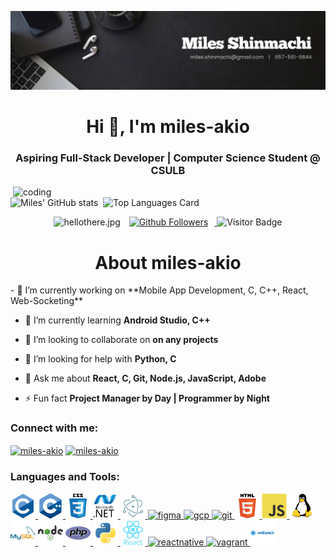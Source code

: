![logo](https://github.com/miles-akio/miles-akio/blob/main/miles.jpg)
<h1 align="center">Hi 👋, I'm miles-akio</h1>
<h3 align="center">Aspiring Full-Stack Developer | Computer Science Student @ CSULB</h3>

<img align="right" alt="coding" width="500" src="https://media.giphy.com/media/v1.Y2lkPTc5MGI3NjExc2psMjg2czcxcGcyeXpqOG01ZjhvcDc0NzR5aG1nNDJzbXNuOGliZyZlcD12MV9naWZzX3NlYXJjaCZjdD1n/13HgwGsXF0aiGY/giphy.gif">

![Miles' GitHub stats](https://github-readme-stats.vercel.app/api?username=miles-akio&theme=radical&show_icons=true&count_private=true)&nbsp;&nbsp;![Top Languages Card](https://github-readme-stats.vercel.app/api/top-langs/?username=miles-akio&theme=radical&show_icons=true&include_all_commits=true)

<p align="center">
    <img src="https://rushter.com/counter.svg" alt="hellothere.jpg" style="margin-right: 10px;">
    <a href="https://github.com/miles-akio">
        <img src="https://img.shields.io/github/followers/miles-akio?label=Follow&style=social" alt="Github Followers" style="margin-right: 10px;">
    </a>
    <img src="https://visitor-badge.laobi.icu/badge?page_id=miles-akio.miles-akio" alt="Visitor Badge">
</p>


<h1 align="center">About miles-akio</h1>
- 🔭 I’m currently working on **Mobile App Development, C, C++, React, Web-Socketing**

- 🌱 I’m currently learning **Android Studio, C++**

- 👯 I’m looking to collaborate on **on any projects**

- 🤝 I’m looking for help with **Python, C**

- 💬 Ask me about **React, C, Git, Node.js, JavaScript, Adobe**

- ⚡ Fun fact **Project Manager by Day | Programmer by Night**

<h3 align="left">Connect with me:</h3>
<p align="left">
<a href="https://linkedin.com/in/mshinmachi" target="blank"><img align="center" src="https://raw.githubusercontent.com/miles-akio/github-profile-readme-generator/master/src/images/icons/Social/twitter.svg" alt="miles-akio" height="30" width="40" /></a>
<a href="https://github.com/miles-akio" target="blank"><img align="center" src="https://raw.githubusercontent.com/milea-skio/github-profile-readme-generator/master/src/images/icons/Social/instagram.svg" alt="miles-akio" height="30" width="40" /></a>
</p>

<h3 align="left">Languages and Tools:</h3>
<p align="left"> <a href="https://www.cprogramming.com/" target="_blank" rel="noreferrer"> <img src="https://raw.githubusercontent.com/devicons/devicon/master/icons/c/c-original.svg" alt="c" width="40" height="40"/> </a> <a href="https://www.w3schools.com/cpp/" target="_blank" rel="noreferrer"> <img src="https://raw.githubusercontent.com/devicons/devicon/master/icons/cplusplus/cplusplus-original.svg" alt="cplusplus" width="40" height="40"/> </a> <a href="https://www.w3schools.com/css/" target="_blank" rel="noreferrer"> <img src="https://raw.githubusercontent.com/devicons/devicon/master/icons/css3/css3-original-wordmark.svg" alt="css3" width="40" height="40"/> </a> <a href="https://dotnet.microsoft.com/" target="_blank" rel="noreferrer"> <img src="https://raw.githubusercontent.com/devicons/devicon/master/icons/dot-net/dot-net-original-wordmark.svg" alt="dotnet" width="40" height="40"/> </a> <a href="https://www.electronjs.org" target="_blank" rel="noreferrer"> <img src="https://raw.githubusercontent.com/devicons/devicon/master/icons/electron/electron-original.svg" alt="electron" width="40" height="40"/> </a> <a href="https://www.figma.com/" target="_blank" rel="noreferrer"> <img src="https://www.vectorlogo.zone/logos/figma/figma-icon.svg" alt="figma" width="40" height="40"/> </a> <a href="https://cloud.google.com" target="_blank" rel="noreferrer"> <img src="https://www.vectorlogo.zone/logos/google_cloud/google_cloud-icon.svg" alt="gcp" width="40" height="40"/> </a> <a href="https://git-scm.com/" target="_blank" rel="noreferrer"> <img src="https://www.vectorlogo.zone/logos/git-scm/git-scm-icon.svg" alt="git" width="40" height="40"/> </a> <a href="https://www.w3.org/html/" target="_blank" rel="noreferrer"> <img src="https://raw.githubusercontent.com/devicons/devicon/master/icons/html5/html5-original-wordmark.svg" alt="html5" width="40" height="40"/> </a> <a href="https://developer.mozilla.org/en-US/docs/Web/JavaScript" target="_blank" rel="noreferrer"> <img src="https://raw.githubusercontent.com/devicons/devicon/master/icons/javascript/javascript-original.svg" alt="javascript" width="40" height="40"/> </a> <a href="https://www.linux.org/" target="_blank" rel="noreferrer"> <img src="https://raw.githubusercontent.com/devicons/devicon/master/icons/linux/linux-original.svg" alt="linux" width="40" height="40"/> </a> <a href="https://www.mysql.com/" target="_blank" rel="noreferrer"> <img src="https://raw.githubusercontent.com/devicons/devicon/master/icons/mysql/mysql-original-wordmark.svg" alt="mysql" width="40" height="40"/> </a> <a href="https://nodejs.org" target="_blank" rel="noreferrer"> <img src="https://raw.githubusercontent.com/devicons/devicon/master/icons/nodejs/nodejs-original-wordmark.svg" alt="nodejs" width="40" height="40"/> </a> <a href="https://www.php.net" target="_blank" rel="noreferrer"> <img src="https://raw.githubusercontent.com/devicons/devicon/master/icons/php/php-original.svg" alt="php" width="40" height="40"/> </a> <a href="https://www.python.org" target="_blank" rel="noreferrer"> <img src="https://raw.githubusercontent.com/devicons/devicon/master/icons/python/python-original.svg" alt="python" width="40" height="40"/> </a> <a href="https://reactjs.org/" target="_blank" rel="noreferrer"> <img src="https://raw.githubusercontent.com/devicons/devicon/master/icons/react/react-original-wordmark.svg" alt="react" width="40" height="40"/> </a> <a href="https://reactnative.dev/" target="_blank" rel="noreferrer"> <img src="https://reactnative.dev/img/header_logo.svg" alt="reactnative" width="40" height="40"/> </a> <a href="https://www.vagrantup.com/" target="_blank" rel="noreferrer"> <img src="https://www.vectorlogo.zone/logos/vagrantup/vagrantup-icon.svg" alt="vagrant" width="40" height="40"/> </a> <a href="https://webpack.js.org" target="_blank" rel="noreferrer"> <img src="https://raw.githubusercontent.com/devicons/devicon/d00d0969292a6569d45b06d3f350f463a0107b0d/icons/webpack/webpack-original-wordmark.svg" alt="webpack" width="40" height="40"/> </a> </p>
